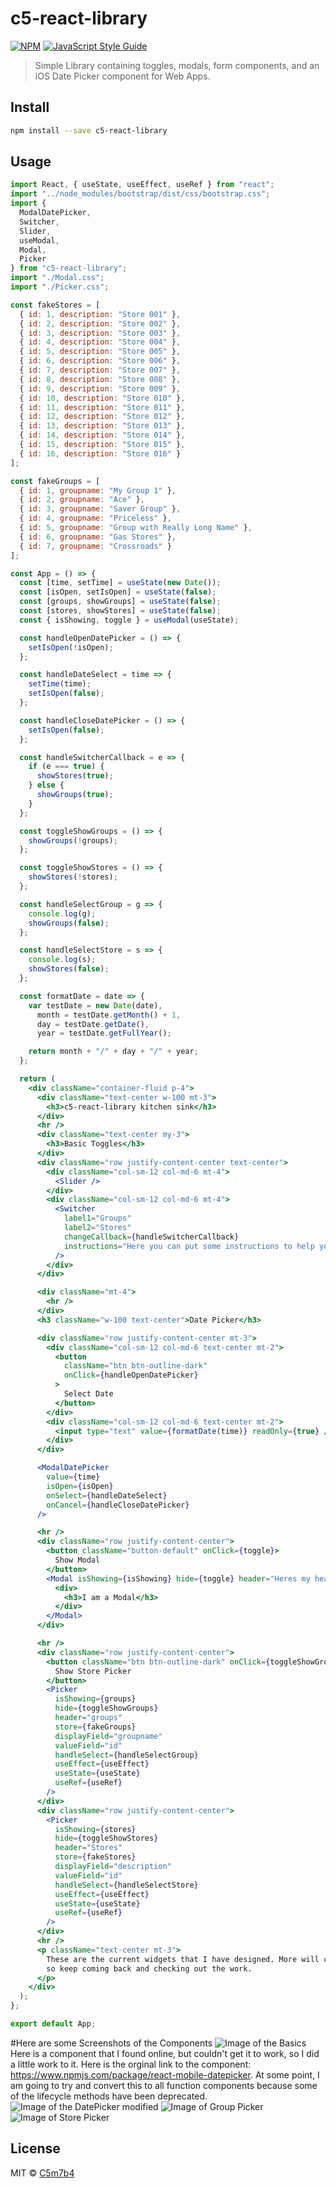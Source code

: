 # c5-react-library

[![NPM](https://img.shields.io/npm/v/c5-react-library.svg)](https://www.npmjs.com/package/c5-react-library)
[![JavaScript Style Guide](https://img.shields.io/badge/code_style-standard-brightgreen.svg)](https://standardjs.com)

> Simple Library containing toggles, modals, form components, and an iOS Date Picker component for Web Apps.

## Install

```bash
npm install --save c5-react-library
```

## Usage

```jsx
import React, { useState, useEffect, useRef } from "react";
import "../node_modules/bootstrap/dist/css/bootstrap.css";
import {
  ModalDatePicker,
  Switcher,
  Slider,
  useModal,
  Modal,
  Picker
} from "c5-react-library";
import "./Modal.css";
import "./Picker.css";

const fakeStores = [
  { id: 1, description: "Store 001" },
  { id: 2, description: "Store 002" },
  { id: 3, description: "Store 003" },
  { id: 4, description: "Store 004" },
  { id: 5, description: "Store 005" },
  { id: 6, description: "Store 006" },
  { id: 7, description: "Store 007" },
  { id: 8, description: "Store 008" },
  { id: 9, description: "Store 009" },
  { id: 10, description: "Store 010" },
  { id: 11, description: "Store 011" },
  { id: 12, description: "Store 012" },
  { id: 13, description: "Store 013" },
  { id: 14, description: "Store 014" },
  { id: 15, description: "Store 015" },
  { id: 16, description: "Store 016" }
];

const fakeGroups = [
  { id: 1, groupname: "My Group 1" },
  { id: 2, groupname: "Ace" },
  { id: 3, groupname: "Saver Group" },
  { id: 4, groupname: "Priceless" },
  { id: 5, groupname: "Group with Really Long Name" },
  { id: 6, groupname: "Gas Stores" },
  { id: 7, groupname: "Crossroads" }
];

const App = () => {
  const [time, setTime] = useState(new Date());
  const [isOpen, setIsOpen] = useState(false);
  const [groups, showGroups] = useState(false);
  const [stores, showStores] = useState(false);
  const { isShowing, toggle } = useModal(useState);

  const handleOpenDatePicker = () => {
    setIsOpen(!isOpen);
  };

  const handleDateSelect = time => {
    setTime(time);
    setIsOpen(false);
  };

  const handleCloseDatePicker = () => {
    setIsOpen(false);
  };

  const handleSwitcherCallback = e => {
    if (e === true) {
      showStores(true);
    } else {
      showGroups(true);
    }
  };

  const toggleShowGroups = () => {
    showGroups(!groups);
  };

  const toggleShowStores = () => {
    showStores(!stores);
  };

  const handleSelectGroup = g => {
    console.log(g);
    showGroups(false);
  };

  const handleSelectStore = s => {
    console.log(s);
    showStores(false);
  };

  const formatDate = date => {
    var testDate = new Date(date),
      month = testDate.getMonth() + 1,
      day = testDate.getDate(),
      year = testDate.getFullYear();

    return month + "/" + day + "/" + year;
  };

  return (
    <div className="container-fluid p-4">
      <div className="text-center w-100 mt-3">
        <h3>c5-react-library kitchen sink</h3>
      </div>
      <hr />
      <div className="text-center my-3">
        <h3>Basic Toggles</h3>
      </div>
      <div className="row justify-content-center text-center">
        <div className="col-sm-12 col-md-6 mt-4">
          <Slider />
        </div>
        <div className="col-sm-12 col-md-6 mt-4">
          <Switcher
            label1="Groups"
            label2="Stores"
            changeCallback={handleSwitcherCallback}
            instructions="Here you can put some instructions to help your users"
          />
        </div>
      </div>

      <div className="mt-4">
        <hr />
      </div>
      <h3 className="w-100 text-center">Date Picker</h3>

      <div className="row justify-content-center mt-3">
        <div className="col-sm-12 col-md-6 text-center mt-2">
          <button
            className="btn btn-outline-dark"
            onClick={handleOpenDatePicker}
          >
            Select Date
          </button>
        </div>
        <div className="col-sm-12 col-md-6 text-center mt-2">
          <input type="text" value={formatDate(time)} readOnly={true} />
        </div>
      </div>

      <ModalDatePicker
        value={time}
        isOpen={isOpen}
        onSelect={handleDateSelect}
        onCancel={handleCloseDatePicker}
      />

      <hr />
      <div className="row justify-content-center">
        <button className="button-default" onClick={toggle}>
          Show Modal
        </button>
        <Modal isShowing={isShowing} hide={toggle} header="Heres my header">
          <div>
            <h3>I am a Modal</h3>
          </div>
        </Modal>
      </div>

      <hr />
      <div className="row justify-content-center">
        <button className="btn btn-outline-dark" onClick={toggleShowGroups}>
          Show Store Picker
        </button>
        <Picker
          isShowing={groups}
          hide={toggleShowGroups}
          header="groups"
          store={fakeGroups}
          displayField="groupname"
          valueField="id"
          handleSelect={handleSelectGroup}
          useEffect={useEffect}
          useState={useState}
          useRef={useRef}
        />
      </div>
      <div className="row justify-content-center">
        <Picker
          isShowing={stores}
          hide={toggleShowStores}
          header="Stores"
          store={fakeStores}
          displayField="description"
          valueField="id"
          handleSelect={handleSelectStore}
          useEffect={useEffect}
          useState={useState}
          useRef={useRef}
        />
      </div>
      <hr />
      <p className="text-center mt-3">
        These are the current widgets that I have designed. More will come soon,
        so keep coming back and checking out the work.
      </p>
    </div>
  );
};

export default App;
```

#Here are some Screenshots of the Components
![Image of the Basics](https://github.com/C5m7b4/c5-react-library/blob/master/github/sample-image-1.png)
Here is a component that I found online, but couldn't get it to work, so I did a little work to it. Here is the orginal link to the component: https://www.npmjs.com/package/react-mobile-datepicker.
At some point, I am going to try and convert this to all function components because some of the lifecycle methods have been deprecated.
![Image of the DatePicker modified](https://github.com/C5m7b4/c5-react-library/blob/master/github/datepicker.png)
![Image of Group Picker](https://github.com/C5m7b4/c5-react-library/blob/master/github/groupPicker/png)
![Image of Store Picker](https://github.com/C5m7b4/c5-react-library/blob/master/github/storePicker/png)

## License

MIT © [C5m7b4](https://github.com/C5m7b4)

